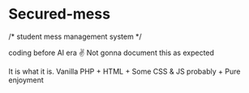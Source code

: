 # Secured-mess
/* student mess management system */

coding before AI era ✌️
Not gonna document this as expected

It is what it is.
Vanilla PHP + HTML + Some CSS & JS probably + Pure enjoyment
